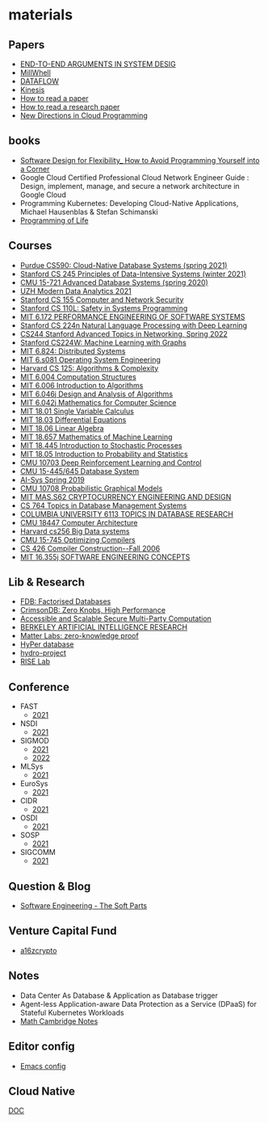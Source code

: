 # materials

## Papers

- [END-TO-END ARGUMENTS IN SYSTEM DESIG](./system_design/endtoend.pdf)
- [MillWhell](./system_design/MillWhell.pdf)
- [DATAFLOW](./system_design/dataflow.pdf)
- [Kinesis](./system_design/whitepaper-amazon-kinesis.pdf)
- [How to read a paper](https://web.stanford.edu/class/cs245/readings/how-to-read-a-paper.pdf)
- [How to read a research paper](https://www.eecs.harvard.edu/~michaelm/postscripts/ReadPaper.pdf)
- [New Directions in Cloud Programming](https://www.cidrdb.org/cidr2021/papers/cidr2021_paper16.pdf)

## books

- [Software Design for Flexibility_ How to Avoid Programming Yourself into a Corner](https://mitpress.mit.edu/books/software-design-flexibility)
- Google Cloud Certified Professional Cloud Network Engineer Guide : Design, implement, manage, and secure a network architecture in Google Cloud
- Programming Kubernetes: Developing Cloud-Native Applications, Michael Hausenblas & Stefan Schimanski
- [Programming of Life](https://www.krusch.com/books/evolution/Programming_Of_Life.pdf)

## Courses

- [Purdue CS590: Cloud-Native Database Systems (spring 2021)](https://www.cs.purdue.edu/homes/csjgwang/CloudNativeDB/)
- [Stanford CS 245 Principles of Data-Intensive Systems (winter 2021)](https://web.stanford.edu/class/cs245/)
- [CMU 15-721 Advanced Database Systems (spring 2020)](https://15721.courses.cs.cmu.edu/spring2020/)
- [UZH Modern Data Analytics 2021](https://www.ifi.uzh.ch/en/dast/teaching/SMDA21.html)
- [Stanford CS 155 Computer and Network Security](https://cs155.stanford.edu/syllabus.html)
- [Stanford CS 110L: Safety in Systems Programming](https://web.stanford.edu/class/cs110l/)
- [MIT 6.172 PERFORMANCE ENGINEERING OF SOFTWARE SYSTEMS](https://ocw.mit.edu/courses/6-172-performance-engineering-of-software-systems-fall-2018/)
- [Stanford CS 224n Natural Language Processing with Deep Learning](https://web.stanford.edu/class/cs224n/)
- [CS244 Stanford Advanced Topics in Networking, Spring 2022](https://2022-cs244.github.io/)
- [Stanford CS224W: Machine Learning with Graphs](http://web.stanford.edu/class/cs224w/)
- [MIT 6.824: Distributed Systems](https://pdos.csail.mit.edu/6.824/)
- [MIT 6.s081 Operating System Engineering](https://pdos.csail.mit.edu/6.828/2021/)
- [Harvard CS 125: Algorithms & Complexity](http://people.seas.harvard.edu/~cs125/fall16/schedule.htm)
- [MIT 6.004 Computation Structures](https://ocw.mit.edu/courses/6-004-computation-structures-spring-2009/)
- [MIT 6.006 Introduction to Algorithms](https://ocw.mit.edu/courses/6-006-introduction-to-algorithms-spring-2020/)
- [MIT 6.046j Design and Analysis of Algorithms](https://ocw.mit.edu/courses/6-006-introduction-to-algorithms-spring-2020/)
- [MIT 6.042j Mathematics for Computer Science](https://ocw.mit.edu/courses/6-042j-mathematics-for-computer-science-fall-2010/)
- [MIT 18.01 Single Variable Calculus](https://ocw.mit.edu/courses/18-01-single-variable-calculus-fall-2006/)
- [MIT 18.03 Differential Equations](https://ocw.mit.edu/courses/18-03-differential-equations-spring-2010/)
- [MIT 18.06 Linear Algebra](https://ocw.mit.edu/courses/18-06-linear-algebra-spring-2010/)
- [MIT 18.657 Mathematics of Machine Learning](https://ocw.mit.edu/courses/18-06-linear-algebra-spring-2010/)
- [MIT 18.445 Introduction to Stochastic Processes](https://ocw.mit.edu/courses/18-445-introduction-to-stochastic-processes-spring-2015/)
- [MIT 18.05 Introduction to Probability and Statistics](https://ocw.mit.edu/courses/18-05-introduction-to-probability-and-statistics-spring-2014/)
- [CMU 10703 Deep Reinforcement Learning and Control](https://www.andrew.cmu.edu/course/10-703/)
- [CMU 15-445/645 Database System](https://15445.courses.cs.cmu.edu/fall2021/)
- [AI-Sys Spring 2019](https://ucbrise.github.io/cs294-ai-sys-sp19/)
- [CMU 10708 Probabilistic Graphical Models](http://www.cs.cmu.edu/~mgormley/courses/10708/schedule.html)
- [MIT MAS.S62 CRYPTOCURRENCY ENGINEERING AND DESIGN](https://ocw.mit.edu/courses/mas-s62-cryptocurrency-engineering-and-design-spring-2018/)
- [CS 764 Topics in Database Management Systems](https://pages.cs.wisc.edu/~yxy/cs764-f20/index.html)
- [COLUMBIA UNIVERSITY 6113 TOPICS IN DATABASE RESEARCH](https://w6113.github.io/)
- [CMU 18447 Computer Architecture](https://www.youtube.com/c/cmu18447)
- [Harvard cs256 Big Data systems](http://daslab.seas.harvard.edu/classes/cs265/)
- [CMU 15-745 Optimizing Compilers](http://www.cs.cmu.edu/afs/cs/academic/class/15745-s06/web/)
- [CS 426 Compiler Construction--Fall 2006](http://polaris.cs.uiuc.edu/~padua/cs426/)
- [MIT 16.355j SOFTWARE ENGINEERING CONCEPTS](https://ocw.mit.edu/courses/16-355j-software-engineering-concepts-fall-2005/pages/syllabus/)


## Lib & Research

- [FDB: Factorised Databases](https://fdbresearch.github.io/)
- [CrimsonDB: Zero Knobs, High Performance](https://demosubmitter.github.io/)
- [Accessible and Scalable Secure Multi-Party Computation](https://multiparty.org/)
- [BERKELEY ARTIFICIAL INTELLIGENCE RESEARCH](https://bair.berkeley.edu/)
- [Matter Labs: zero-knowledge proof](https://matter-labs.io/)
- [HyPer database](http://hyper-db.de/)
- [hydro-project](https://hydro-project.github.io/)
- [RISE Lab](https://rise.cs.berkeley.edu/)

## Conference

- FAST
  - [2021](https://www.usenix.org/conference/fast21/technical-sessions)
- NSDI
  - [2021](https://www.usenix.org/conference/nsdi21/technical-sessions)
- SIGMOD
  - [2021](https://2021.sigmod.org/index.shtml)
  - [2022](https://2022.sigmod.org/index.shtml)
- MLSys
  - [2021](https://proceedings.mlsys.org/paper/2021)
- EuroSys
  - [2021](https://2021.eurosys.org/)
- CIDR 
  - [2021](https://www.cidrdb.org/cidr2021/index.html)
- OSDI
  - [2021](https://www.usenix.org/conference/osdi21/technical-sessions)
- SOSP
  - [2021](https://sosp2021.mpi-sws.org/)
- SIGCOMM
  - [2021](https://dblp.org/db/conf/sigcomm/sigcomm2021.html)
    
## Question & Blog

- [Software Engineering - The Soft Parts](https://addyosmani.com/blog/software-engineering-soft-parts/)

##  Venture Capital Fund

- [a16zcrypto](https://a16zcrypto.com/)

## Notes

- Data Center As Database & Application as Database trigger
- Agent-less Application-aware Data Protection as a Service (DPaaS) for Stateful Kubernetes Workloads
- [Math Cambridge Notes](https://dec41.user.srcf.net/notes/)

## Editor config

- [Emacs config](https://github.com/wanglei4687/emacs_config)

## Cloud Native

[DOC](./cloud_native/README.md)
